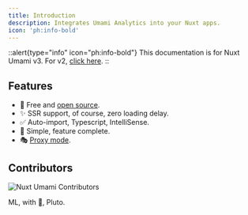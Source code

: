 ```yaml
---
title: Introduction
description: Integrates Umami Analytics into your Nuxt apps.
icon: 'ph:info-bold'
---
```


::alert{type="info" icon="ph:info-bold"}
This documentation is for Nuxt Umami v3. For v2, [click here](/others/v2-docs).
::

## Features

- 📖 Free and [open source](https://github.com/ijkml/nuxt-umami).
- ✨ SSR support, of course, zero loading delay.
- ✅ Auto-import, Typescript, IntelliSense.
- 💯 Simple, feature complete.
- 🎭 [Proxy mode](/api/configuration#proxy-mode).

## Contributors

![Nuxt Umami Contributors](https://contrib.rocks/image?repo=ijkml/nuxt-umami)

ML, with 🖤, Pluto.
